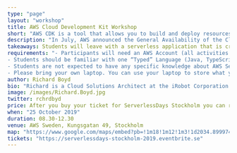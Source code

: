 ```yaml
---
type: "page"
layout: "workshop"
title: AWS Cloud Development Kit Workshop
short: "AWS CDK is a tool that allows you to build and deploy resources in the cloud with programming languages you are already familiar with. During this workshop, we’ll build an application in AWS with the CDK."
description: "In July, AWS announced the General Availability of the Cloud Developer Kit. This tool allows developers to use programming languages that they’re already familiar with to author CloudFormation templates. During this workshop, students will build a serverless application with the AWS CDK and deploy it to their AWS Account. The workshop covers CDK basics (Constructs, Stacks, Apps), how resources are defined and managed within CDK, and how to build custom serverless apps with the CDK."
takeaways: Students will leave with a serverless application that is created with the CDK and they’ll have the skills needed to extend/customize the app on their own.
requirements: "- Participants will need an AWS Account (all activities will be well within the free-tier) to participate (Students can follow along without actually creating the AWS Resources if they don’t have/want an AWS account). <br />
- Students should be familiar with one “Typed” Language (Java, TypeScript, .Net, Python 3+, etc …) <br />
- Students are not expected to have any specific knowledge about AWS Services before the workshop, we will spend approximately 30 minutes covering the basics to make the course as accessible as possible.<br />
- Please bring your own laptop. You can use your laptop to store what you have seen and learned directly in the course and use it immediately for your daily work in the company."
author: Richard Boyd
bio: "Richard is a Cloud Solutions Architect at the iRobot Corporation. Richard focuses on building serverless applications that need to interact with on-premise and legacy applications and designing CI/CD workflows for serverless architectures."
image: /images/Richard.Boyd.jpg
twitter: rchrdbyd
price: After you buy your ticket for ServerlessDays Stockholm you can register for a workshop without any additional cost. Information will be sent to you in the confirmation email.
when: "25 October 2019"
duration: 08.30-12.30
venue: AWS Sweden, Kungsgatan 49, Stockholm
map: "https://www.google.com/maps/embed?pb=!1m18!1m12!1m3!1d2034.899974448646!2d18.058044516667824!3d59.33462378166067!2m3!1f0!2f0!3f0!3m2!1i1024!2i768!4f13.1!3m3!1m2!1s0x465f9d67473a6f91%3A0x20c2322f857d57af!2sAmazon+Web+Services!5e0!3m2!1sen!2sse!4v1565854942117!5m2!1sen!2sse"
tickets: "https://serverlessdays-stockholm-2019.eventbrite.se"
---
```


